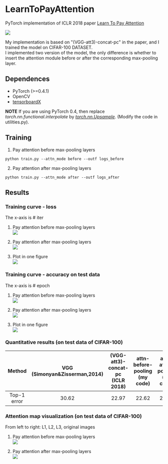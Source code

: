 # LearnToPayAttention

PyTorch implementation of ICLR 2018 paper [Learn To Pay Attention](http://www.robots.ox.ac.uk/~tvg/publications/2018/LearnToPayAttention_v5.pdf)  

![](https://github.com/SaoYan/LearnToPayAttention/blob/master/fig/learn_to_pay_attn.png) 

My implementation is based on "(VGG-att3)-concat-pc" in the paper, and I trained the model on CIFAR-100 DATASET.  
I implemented two version of the model, the only difference is whether to insert the attention module before or after the corresponding max-pooling layer.

## Dependences  

* PyTorch (>=0.4.1)
* OpenCV
* [tensorboardX](https://github.com/lanpa/tensorboardX)  

**NOTE** If you are using PyTorch 0.4, then replace *torch.nn.functional.interpolate* by *[torch.nn.Upsample](https://pytorch.org/docs/stable/nn.html#upsample)*. (Modify the code in utilities.py).  

## Training  
1. Pay attention before max-pooling layers  
```
python train.py --attn_mode before --outf logs_before
```

2. Pay attention after max-pooling layers  
```
python train.py --attn_mode after --outf logs_after
```

## Results  

### Training curve - loss  

The x-axis is # iter

1. Pay attention before max-pooling layers  
![](https://github.com/SaoYan/LearnToPayAttention/blob/master/fig/loss_attn_before.png)  

2. Pay attention after max-pooling layers  
![](https://github.com/SaoYan/LearnToPayAttention/blob/master/fig/loss_attn_after.png)  

3. Plot in one figure  
![](https://github.com/SaoYan/LearnToPayAttention/blob/master/fig/loss_compare.png)  

### Training curve - accuracy on test data  

The x-axis is # epoch  

1. Pay attention before max-pooling layers  
![](https://github.com/SaoYan/LearnToPayAttention/blob/master/fig/test_acc_attn_before.png)  

2. Pay attention after max-pooling layers  
![](https://github.com/SaoYan/LearnToPayAttention/blob/master/fig/test_acc_attn_after.png)  

3. Plot in one figure  
![](https://github.com/SaoYan/LearnToPayAttention/blob/master/fig/test_acc_compare.png)  

### Quantitative results (on test data of CIFAR-100)  

|    Method   | VGG (Simonyan&Zisserman,2014) | (VGG-att3)-concat-pc (ICLR 2018) | attn-before-pooling (my code) | attn-after-pooling (my code) |
|:-----------:|:-----------------------------:|:--------------------------------:|:-----------------------------:|:----------------------------:|
| Top-1 error |             30.62             |               22.97              |             22.62             |             22.92            |

### Attention map visualization (on test data of CIFAR-100)  

From left to right: L1, L2, L3, original images

1. Pay attention before max-pooling layers  
![](https://github.com/SaoYan/LearnToPayAttention/blob/master/fig/attn_map_before.png)

2. Pay attention after max-pooling layers  
![](https://github.com/SaoYan/LearnToPayAttention/blob/master/fig/attn_map_after.png)
